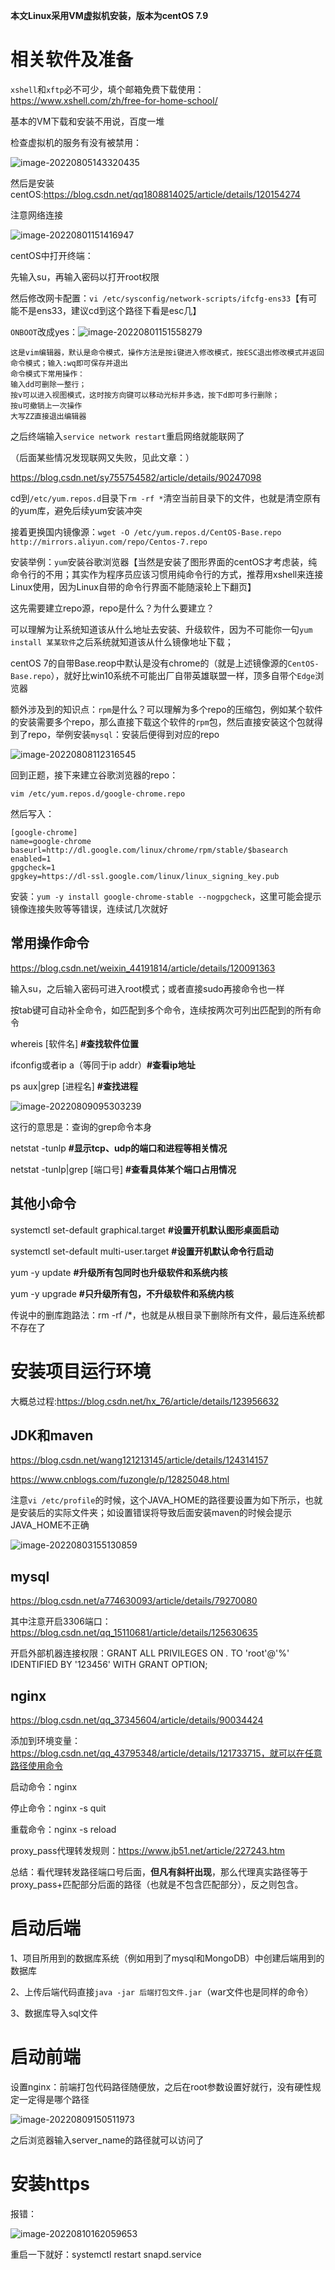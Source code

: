 **本文Linux采用VM虚拟机安装，版本为centOS 7.9**

# 相关软件及准备

`xshell`和`xftp`必不可少，填个邮箱免费下载使用：https://www.xshell.com/zh/free-for-home-school/

基本的VM下载和安装不用说，百度一堆

检查虚拟机的服务有没有被禁用：

![image-20220805143320435](README/image-20220805143320435.png)

然后是安装centOS:https://blog.csdn.net/qq1808814025/article/details/120154274

注意网络连接

![image-20220801151416947](README/image-20220801151416947.png)



centOS中打开终端：

先输入su，再输入密码以打开root权限

然后修改网卡配置：`vi /etc/sysconfig/network-scripts/ifcfg-ens33`【有可能不是ens33，建议cd到这个路径下看是esc几】

`ONBOOT`改成yes：![image-20220801151558279](README/image-20220801151558279.png)

```
这是vim编辑器，默认是命令模式，操作方法是按i键进入修改模式，按ESC退出修改模式并返回命令模式；输入:wq即可保存并退出
命令模式下常用操作：
输入dd可删除一整行；
按v可以进入视图模式，这时按方向键可以移动光标并多选，按下d即可多行删除；
按u可撤销上一次操作
大写ZZ直接退出编辑器
```

之后终端输入`service network restart`重启网络就能联网了

（后面某些情况发现联网又失败，见此文章：）

https://blog.csdn.net/sy755754582/article/details/90247098



cd到`/etc/yum.repos.d`目录下`rm -rf *`清空当前目录下的文件，也就是清空原有的yum库，避免后续yum安装冲突

接着更换国内镜像源：`wget -O /etc/yum.repos.d/CentOS-Base.repo http://mirrors.aliyun.com/repo/Centos-7.repo`



安装举例：`yum`安装谷歌浏览器【当然是安装了图形界面的centOS才考虑装，纯命令行的不用；其实作为程序员应该习惯用纯命令行的方式，推荐用xshell来连接Linux使用，因为Linux自带的命令行界面不能随滚轮上下翻页】

这先需要建立repo源，repo是什么？为什么要建立？

可以理解为让系统知道该从什么地址去安装、升级软件，因为不可能你一句`yum install 某某软件`之后系统就知道该从什么镜像地址下载；

centOS 7的自带Base.reop中默认是没有chrome的（就是上述镜像源的`CentOS-Base.repo`），就好比win10系统不可能出厂自带英雄联盟一样，顶多自带个`Edge`浏览器

额外涉及到的知识点：`rpm`是什么？可以理解为多个repo的压缩包，例如某个软件的安装需要多个repo，那么直接下载这个软件的`rpm`包，然后直接安装这个包就得到了repo，举例安装`mysql`：安装后便得到对应的repo

![image-20220808112316545](README/image-20220808112316545.png)



回到正题，接下来建立谷歌浏览器的repo：

```shell
vim /etc/yum.repos.d/google-chrome.repo
```

然后写入：

```shell
[google-chrome]
name=google-chrome
baseurl=http://dl.google.com/linux/chrome/rpm/stable/$basearch
enabled=1
gpgcheck=1
gpgkey=https://dl-ssl.google.com/linux/linux_signing_key.pub
```

安装：`yum -y install google-chrome-stable --nogpgcheck`，这里可能会提示镜像连接失败等等错误，连续试几次就好

## 常用操作命令

https://blog.csdn.net/weixin_44191814/article/details/120091363

输入su，之后输入密码可进入root模式；或者直接sudo再接命令也一样

按tab键可自动补全命令，如匹配到多个命令，连续按两次可列出匹配到的所有命令

whereis [软件名] **#查找软件位置**

ifconfig或者ip a（等同于ip addr）**#查看ip地址**

ps aux|grep [进程名] **#查找进程**

![image-20220809095303239](README/image-20220809095303239.png)

这行的意思是：查询的grep命令本身

netstat -tunlp **#显示tcp、udp的端口和进程等相关情况**

netstat -tunlp|grep [端口号] **#查看具体某个端口占用情况**

## 其他小命令

systemctl  set-default graphical.target   **#设置开机默认图形桌面启动** 

systemctl  set-default multi-user.target  **#设置开机默认命令行启动**

yum -y update **#升级所有包同时也升级软件和系统内核**

yum -y upgrade **#只升级所有包，不升级软件和系统内核**

传说中的删库跑路法：rm -rf /*，也就是从根目录下删除所有文件，最后连系统都不存在了



# 安装项目运行环境

大概总过程:https://blog.csdn.net/hx_76/article/details/123956632

## JDK和maven

https://blog.csdn.net/wang121213145/article/details/124314157

https://www.cnblogs.com/fuzongle/p/12825048.html

注意`vi /etc/profile`的时候，这个JAVA_HOME的路径要设置为如下所示，也就是安装后的实际文件夹；如设置错误将导致后面安装maven的时候会提示JAVA_HOME不正确

![image-20220803155130859](README/image-20220803155130859.png)

## mysql

https://blog.csdn.net/a774630093/article/details/79270080

其中注意开启3306端口：https://blog.csdn.net/qq_15110681/article/details/125630635

开启外部机器连接权限：GRANT ALL PRIVILEGES ON *.* TO 'root'@'%' IDENTIFIED BY '123456' WITH GRANT OPTION;

## nginx

https://blog.csdn.net/qq_37345604/article/details/90034424

添加到环境变量：https://blog.csdn.net/qq_43795348/article/details/121733715，就可以在任意路径使用命令

启动命令：nginx

停止命令：nginx -s quit

重载命令：nginx -s reload

proxy_pass代理转发规则：https://www.jb51.net/article/227243.htm

总结：看代理转发路径端口号后面，**但凡有斜杆出现**，那么代理真实路径等于proxy_pass+匹配部分后面的路径（也就是不包含匹配部分），反之则包含。

# 启动后端

1、项目所用到的数据库系统（例如用到了mysql和MongoDB）中创建后端用到的数据库

2、上传后端代码直接`java -jar 后端打包文件.jar`（war文件也是同样的命令）

3、数据库导入sql文件

# 启动前端

设置nginx：前端打包代码路径随便放，之后在root参数设置好就行，没有硬性规定一定得是哪个路径

![image-20220809150511973](README/image-20220809150511973.png)

之后浏览器输入server_name的路径就可以访问了

# 安装https

报错：

![image-20220810162059653](README/image-20220810162059653.png)

重启一下就好：systemctl restart snapd.service
